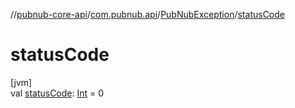//[pubnub-core-api](../../../index.md)/[com.pubnub.api](../index.md)/[PubNubException](index.md)/[statusCode](status-code.md)

# statusCode

[jvm]\
val [statusCode](status-code.md): [Int](https://kotlinlang.org/api/latest/jvm/stdlib/kotlin/-int/index.html) = 0
